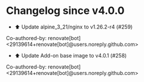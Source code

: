 # Changelog since v4.0.0
- ⬆️ Update alpine_3_21/nginx to v1.26.2-r4 (#259)

Co-authored-by: renovate[bot] <29139614+renovate[bot]@users.noreply.github.com> 
- ⬆️ Update Add-on base image to v4.0.1 (#258)

Co-authored-by: renovate[bot] <29139614+renovate[bot]@users.noreply.github.com> 
